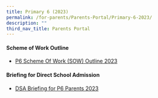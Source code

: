 ```yaml
---
title: Primary 6 (2023)
permalink: /for-parents/Parents-Portal/Primary-6-2023/
description: ""
third_nav_title: Parents Portal
---
```

#### **Scheme of Work Outline**
*  [P6 Scheme Of Work (SOW) Outline 2023](/resources/scheme-of-work-outline-2023/Primary-6/)

#### **Briefing for Direct School Admission**
* [DSA Briefing for P6 Parents 2023](/files/2023%20dsa%20briefing%20for%20p6%20parents.pdf)